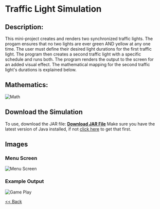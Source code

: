 # Traffic Light Simulation

## Description: 
This mini-project creates and renders two synchronized traffic lights. The progam ensures that no two lights are ever green AND yellow at any one time. The user must define their desired light durations for the first traffic light. The program then creates a second traffic light with a specific schedule and runs both. The program renders the output to the screen for an added visual effect. The mathematical mapping for the second traffic light's durations is explained below. 

## Mathematics:
![Math](https://zevyirmiyahu.github.io/images/TrafficLight_Images/TrafficLightMath.png)


## Download the Simulation
To use, download the JAR file: <a href="https://github.com/zevyirmiyahu/Traffic-Light-Simulation/blob/master/Traffic%20Light%20Simulation.jar"><b>Download JAR File</b></a> Make sure you have the latest version of Java installed, if not [click here](https://www.java.com/en/) to get that first.


## Images

### Menu Screen
![Menu Screen](https://zevyirmiyahu.github.io/images/TrafficLight_Images/trafficLight2.png)

### Example Output
![Game Play](https://zevyirmiyahu.github.io/images/TrafficLight_Images/trafficLight1.png)


[<< Back](http://zevyirmiyahu.github.io)

